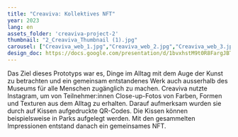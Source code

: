 ```yaml
---
title: "Creaviva: Kollektives NFT"
year: 2023
lang: en
assets_folder: 'creaviva-project-2'
thumbnail: "2_Creaviva_Thumbnail (1).jpg"
carousel: ["Creaviva_web_1.jpg","Creaviva_web_2.jpg","Creaviva_web_3.jpg","Creaviva_web_4.jpg","Creaviva_web_5.jpg","Creaviva_web_6.jpg","Creaviva_web_7.jpg"]
design_doc: https://docs.google.com/presentation/d/1bvxhstM9t0R8FargJBTcMu0Bbf6AKvIzhFeRxqGu4N0/edit?usp=sharing
---
```


Das Ziel dieses Prototyps war es, Dinge im Alltag mit dem Auge der Kunst zu betrachten und ein gemeinsam entstandenes Werk auch ausserhalb des Museums für alle Menschen zugänglich zu machen. Creaviva nutzte Instagram, um von Teilnehmer:innen Close-up-Fotos von Farben, Formen und Texturen aus dem Alltag zu erhalten. Darauf aufmerksam wurden sie durch auf Kissen aufgedruckte QR-Codes. Die Kissen können beispielsweise in Parks aufgelegt werden. Mit den gesammelten Impressionen entstand danach ein gemeinsames NFT.
